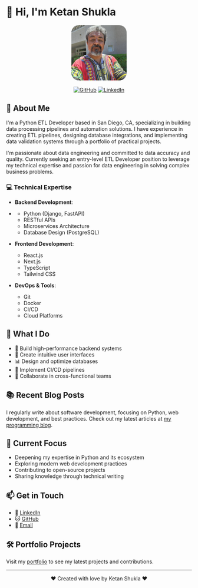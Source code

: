 # 👋 Hi, I'm Ketan Shukla

<div align="center">
  <img src="./public/static/images/avatar.jpg" alt="Ketan Shukla" width="150" height="150" style="border-radius: 20px; object-fit: cover;" />
  
  [![GitHub](https://img.shields.io/badge/GitHub-ketankshukla-blue?style=flat&logo=github)](https://github.com/ketankshukla)
  [![LinkedIn](https://img.shields.io/badge/LinkedIn-ketankshukla-blue?style=flat&logo=linkedin)](https://www.linkedin.com/in/ketankshukla/)
</div>

## 🚀 About Me

I'm a Python ETL Developer based in San Diego, CA, specializing in building data processing pipelines and automation solutions. I have experience in creating ETL pipelines, designing database integrations, and implementing data validation systems through a portfolio of practical projects.

I'm passionate about data engineering and committed to data accuracy and quality. Currently seeking an entry-level ETL Developer position to leverage my technical expertise and passion for data engineering in solving complex business problems.

### 💻 Technical Expertise

- **Backend Development**:
- 
  - Python (Django, FastAPI)
  - RESTful APIs
  - Microservices Architecture
  - Database Design (PostgreSQL)

- **Frontend Development**:

  - React.js
  - Next.js
  - TypeScript
  - Tailwind CSS

- **DevOps & Tools**:
  - Git
  - Docker
  - CI/CD
  - Cloud Platforms

## 🌟 What I Do

- 🔧 Build high-performance backend systems
- 🎨 Create intuitive user interfaces
- 📊 Design and optimize databases
- 🔄 Implement CI/CD pipelines
- 🤝 Collaborate in cross-functional teams

## 📚 Recent Blog Posts

I regularly write about software development, focusing on Python, web development, and best practices. Check out my latest articles at [my programming blog](https://ketanshukla.com/blog).

## 🎯 Current Focus

- Deepening my expertise in Python and its ecosystem
- Exploring modern web development practices
- Contributing to open-source projects
- Sharing knowledge through technical writing

## 📫 Get in Touch

- 💼 [LinkedIn](https://www.linkedin.com/in/ketankshukla/)
- 🐱 [GitHub](https://github.com/ketankshukla)
- 📧 [Email](mailto:resume@ketankshukla.com)

## 🛠️ Portfolio Projects

Visit my [portfolio](https://www.ketanshukla.com/projects) to see my latest projects and contributions.

---

<div align="center">
  <p>❤️ Created with love by Ketan Shukla ❤️</p>
</div>
